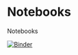 # Notebooks
Notebooks

[![Binder](https://mybinder.org/badge_logo.svg)](https://mybinder.org/v2/gh/AudricWannaz/Notebooks/main)
